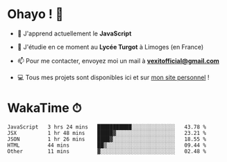 # Ohayo ! 🌃

- 🔭 J'apprend actuellement le **JavaScript**

- 🌱 J'étudie en ce moment au **Lycée Turgot** à Limoges (en France)

- 📫 Pour me contacter, envoyez moi un mail à <a href="mailto:vexitofficial@gmail.com">**vexitofficial@gmail.com**</a>

- 💻 Tous mes projets sont disponibles ici et sur <a href="https://www.vexcited.me">mon site personnel</a> !

# WakaTime ⏱

<!--START_SECTION:waka-->
```text
JavaScript   3 hrs 24 mins   ███████████░░░░░░░░░░░░░░   43.78 % 
JSX          1 hr 48 mins    █████▓░░░░░░░░░░░░░░░░░░░   23.21 % 
JSON         1 hr 26 mins    ████▓░░░░░░░░░░░░░░░░░░░░   18.55 % 
HTML         44 mins         ██▒░░░░░░░░░░░░░░░░░░░░░░   09.44 % 
Other        11 mins         ▓░░░░░░░░░░░░░░░░░░░░░░░░   02.48 % 
```
<!--END_SECTION:waka-->

